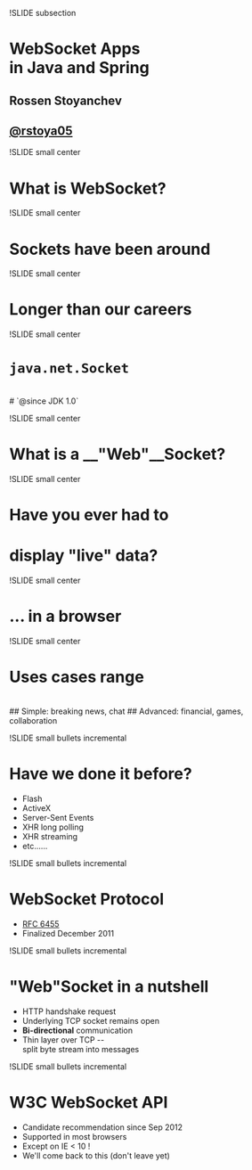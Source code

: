 !SLIDE subsection

# WebSocket Apps<br>in Java and Spring
## Rossen Stoyanchev
## [@rstoya05](https://twitter.com/rstoya05)

!SLIDE small center
# What is WebSocket?

!SLIDE small center
# Sockets have been around

!SLIDE small center
# Longer than our careers

!SLIDE small center
# `java.net.Socket`
<br>
# `@since JDK 1.0`

!SLIDE small center
# What is a __"Web"__Socket?

!SLIDE small center
# Have you ever had to
# display "live" data?

!SLIDE small center
# ... in a browser

!SLIDE small center
# Uses cases range
<br>
## Simple: breaking news, chat
## Advanced: financial, games, collaboration

!SLIDE small bullets incremental
# Have we done it before?

* Flash
* ActiveX
* Server-Sent Events
* XHR long polling
* XHR streaming
* etc......

!SLIDE small bullets incremental
# WebSocket Protocol

* [RFC 6455](http://tools.ietf.org/html/rfc6455)
* Finalized December 2011

!SLIDE small bullets incremental
# "Web"Socket in a nutshell

* HTTP handshake request
* Underlying TCP socket remains open
* __Bi-directional__ communication
* Thin layer over TCP --<br>split byte stream into messages

!SLIDE small bullets incremental
# W3C WebSocket API

* Candidate recommendation since Sep 2012
* Supported in most browsers
* Except on IE < 10 !
* We'll come back to this (don't leave yet)


